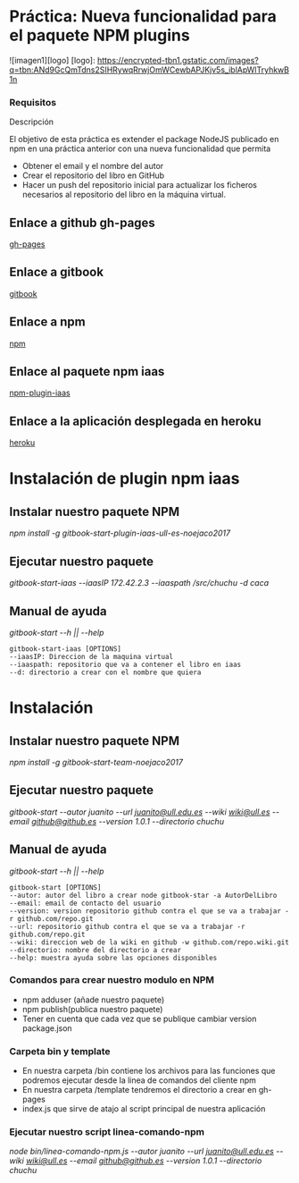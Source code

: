 #
# Práctica: Nueva funcionalidad para el paquete NPM plugins


![imagen1][logo]
[logo]: https://encrypted-tbn1.gstatic.com/images?q=tbn:ANd9GcQmTdns2SIHRywqRrwjOmWCewbAPJKjv5s_iblApWlTryhkwB1n

### Requisitos

Descripción

El objetivo de esta práctica es extender el package NodeJS publicado en npm en una práctica anterior con una nueva funcionalidad que permita
* Obtener el email y el nombre del autor
* Crear el repositorio del libro en GitHub
* Hacer un push del repositorio inicial para actualizar los ficheros necesarios al repositorio del libro en la máquina virtual.

## Enlace a github gh-pages
[gh-pages](https://ull-esit-sytw-1617.github.io/tareas-iniciales-noejaco2017/)

## Enlace a gitbook
[gitbook](https://alu0100836059.gitbooks.io/apuntessytw/content/)

## Enlace a npm
[npm](https://www.npmjs.com/package/gitbook-start-team-noejaco2017)

## Enlace al paquete npm iaas
[npm-plugin-iaas](https://www.npmjs.com/package/gitbook-start-plugin-iaas-ull-es-noejaco2017)

## Enlace a la aplicación desplegada en heroku
[heroku](https://herokuiaass.herokuapp.com/)



# Instalación de plugin npm iaas

## Instalar nuestro paquete NPM
_npm install -g gitbook-start-plugin-iaas-ull-es-noejaco2017_

## Ejecutar nuestro paquete
_gitbook-start-iaas --iaasIP 172.42.2.3 --iaaspath /src/chuchu -d caca_

## Manual de ayuda
_gitbook-start --h || --help_
````````````````````
gitbook-start-iaas [OPTIONS]
--iaasIP: Direccion de la maquina virtual
--iaaspath: repositorio que va a contener el libro en iaas
--d: directorio a crear con el nombre que quiera
````````````````````


# Instalación

## Instalar nuestro paquete NPM
_npm install -g gitbook-start-team-noejaco2017_

## Ejecutar nuestro paquete
_gitbook-start --autor juanito --url juanito@ull.edu.es --wiki wiki@ull.es --email github@github.es --version 1.0.1 --directorio chuchu_

## Manual de ayuda
_gitbook-start --h || --help_
````````````````````
gitbook-start [OPTIONS]
--autor: autor del libro a crear node gitbook-star -a AutorDelLibro
--email: email de contacto del usuario
--version: version repositorio github contra el que se va a trabajar -r github.com/repo.git
--url: repositorio github contra el que se va a trabajar -r github.com/repo.git
--wiki: direccion web de la wiki en github -w github.com/repo.wiki.git
--directorio: nombre del directorio a crear
--help: muestra ayuda sobre las opciones disponibles
````````````````````
### Comandos para crear nuestro modulo en NPM

* npm adduser (añade nuestro paquete)
* npm publish(publica nuestro paquete)
* Tener en cuenta que cada vez que se publique cambiar version package.json

### Carpeta bin y template
* En nuestra carpeta /bin contiene los archivos para las funciones que podremos ejecutar desde la linea de comandos del cliente npm
* En nuestra carpeta /template tendremos el directorio a crear en gh-pages
*  index.js que sirve de atajo al script principal de nuestra aplicación

### Ejecutar nuestro script linea-comando-npm
_node bin/linea-comando-npm.js --autor juanito --url juanito@ull.edu.es --wiki wiki@ull.es --email github@github.es --version 1.0.1 --directorio chuchu_
